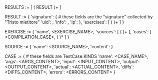 RESULTS :=  [ ( RESULT )+ ]

RESULT := {
    'signature': {
        # these fields are the "signature" collected by "Tristo mietitore"
        'uid': <UID>,
        'info': <INFO>,
        'ip': <EXTRA>
    },
    'exercises': [ ( <EXERCISE> )+ ]
}

EXERCISE := {
    'name', <EXERCISE_NAME>,
    'sources': [ ( <SOURCE> )+ ],
    'cases': [ <COMPILATION_CASE>, ( <CASE> )* ]
}

SOURCE := {
    'name': <SOURCE_NAME>,
    'content': <CONTENT>
}

CASE := { # these fields are TestCase.KINDS
    'name': <CASE_NAME>,
    'args': <ARGS_CONTENT>,
    'input': <INPUT_CONTENT>,
    'output': <OUTPUT_CONTENT>,
    'actual': <ACTUAL_CONTENT>,
    'diffs': <DIFFS_CONTENT>,
    'errors': <ERRORS_CONTENT>
}
